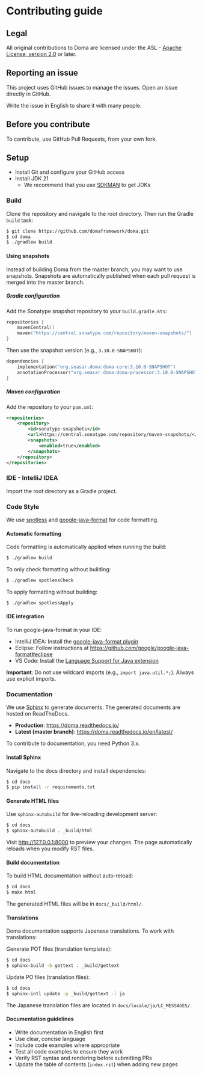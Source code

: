 # Contributing guide

## Legal

All original contributions to Doma are licensed under
the ASL - [Apache License, version 2.0](https://www.apache.org/licenses/LICENSE-2.0) or later.

## Reporting an issue

This project uses GitHub issues to manage the issues. Open an issue directly in GitHub.

Write the issue in English to share it with many people.

## Before you contribute

To contribute, use GitHub Pull Requests, from your own fork.

## Setup

- Install Git and configure your GitHub access
- Install JDK 21
  - We recommend that you use [SDKMAN](https://sdkman.io/jdks) to get JDKs

### Build

Clone the repository and navigate to the root directory.
Then run the Gradle `build` task:

```bash
$ git clone https://github.com/domaframework/doma.git
$ cd doma
$ ./gradlew build
```

#### Using snapshots

Instead of building Doma from the master branch, you may want to use snapshots.
Snapshots are automatically published when each pull request is merged into the master branch.

##### Gradle configuration

Add the Sonatype snapshot repository to your `build.gradle.kts`:

```kotlin
repositories {
    mavenCentral()
    maven("https://central.sonatype.com/repository/maven-snapshots/")
}
```

Then use the snapshot version (e.g., `3.10.0-SNAPSHOT`):

```kotlin
dependencies {
    implementation("org.seasar.doma:doma-core:3.10.0-SNAPSHOT")
    annotationProcessor("org.seasar.doma:doma-processor:3.10.0-SNAPSHOT")
}
```

##### Maven configuration

Add the repository to your `pom.xml`:

```xml
<repositories>
    <repository>
        <id>sonatype-snapshots</id>
        <url>https://central.sonatype.com/repository/maven-snapshots/</url>
        <snapshots>
            <enabled>true</enabled>
        </snapshots>
    </repository>
</repositories>
```

### IDE - IntelliJ IDEA

Import the root directory as a Gradle project.

### Code Style

We use [spotless](https://github.com/diffplug/spotless) and
[google-java-format](https://github.com/google/google-java-format) for code formatting.

#### Automatic formatting

Code formatting is automatically applied when running the build:

```bash
$ ./gradlew build
```

To only check formatting without building:

```bash
$ ./gradlew spotlessCheck
```

To apply formatting without building:

```bash
$ ./gradlew spotlessApply
```

#### IDE integration

To run google-java-format in your IDE:
- IntelliJ IDEA: Install the [google-java-format plugin](https://plugins.jetbrains.com/plugin/8527-google-java-format)
- Eclipse: Follow instructions at https://github.com/google/google-java-format#eclipse
- VS Code: Install the [Language Support for Java extension](https://marketplace.visualstudio.com/items?itemName=redhat.java)

**Important**: Do not use wildcard imports (e.g., `import java.util.*;`). Always use explicit imports.

### Documentation

We use [Sphinx](http://sphinx-doc.org) to generate documents.
The generated documents are hosted on ReadTheDocs.

- **Production**: https://doma.readthedocs.io/
- **Latest (master branch)**: https://doma.readthedocs.io/en/latest/

To contribute to documentation, you need Python 3.x.

#### Install Sphinx

Navigate to the docs directory and install dependencies:

```bash
$ cd docs
$ pip install -r requirements.txt
```

#### Generate HTML files

Use `sphinx-autobuild` for live-reloading development server:

```bash
$ cd docs
$ sphinx-autobuild . _build/html
```

Visit http://127.0.0.1:8000 to preview your changes. The page automatically reloads when you modify RST files.

#### Build documentation

To build HTML documentation without auto-reload:

```bash
$ cd docs
$ make html
```

The generated HTML files will be in `docs/_build/html/`.

#### Translations

Doma documentation supports Japanese translations. To work with translations:

Generate POT files (translation templates):

```bash
$ cd docs
$ sphinx-build -b gettext . _build/gettext
```

Update PO files (translation files):

```bash
$ cd docs
$ sphinx-intl update -p _build/gettext -l ja
```

The Japanese translation files are located in `docs/locale/ja/LC_MESSAGES/`.

#### Documentation guidelines

- Write documentation in English first
- Use clear, concise language
- Include code examples where appropriate
- Test all code examples to ensure they work
- Verify RST syntax and rendering before submitting PRs
- Update the table of contents (`index.rst`) when adding new pages
